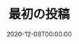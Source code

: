 ---
title: "最初の投稿"
slug: /my-first-post
date: 2020-12-08T00:00:00
first_image: './images/shinsyakaijin_woman2.png'
description: "セミナーのお知らせ"
---